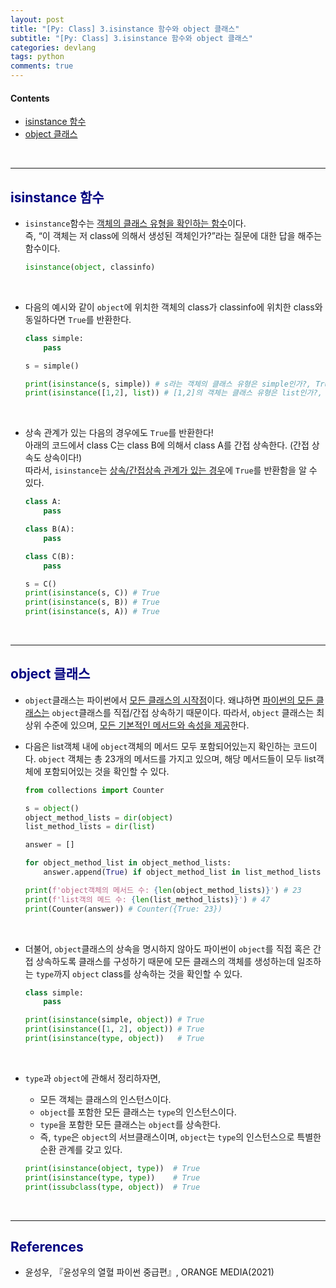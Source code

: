 ```yaml
---
layout: post
title: "[Py: Class] 3.isinstance 함수와 object 클래스"
subtitle: "[Py: Class] 3.isinstance 함수와 object 클래스"
categories: devlang
tags: python
comments: true
---
```

#### Contents
- [isinstance 함수](#isinstance-함수)
- [object 클래스](#object-클래스)

<br>

---
## <span style="color:navy">isinstance 함수<span>

- `isinstance`함수는 <u>객체의 클래스 유형을 확인하는 함수</u>이다. <br>즉, “이 객체는 저 class에 의해서 생성된 객체인가?”라는 질문에 대한 답을 해주는 함수이다.

  ```python
  isinstance(object, classinfo)
  ```

<br>

- 다음의 예시와 같이 `object`에 위치한 객체의 class가 classinfo에 위치한 class와 동일하다면  `True`를 반환한다.

  ```python
  class simple:
      pass
  
  s = simple()
  
  print(isinstance(s, simple)) # s라는 객체의 클래스 유형은 simple인가?, True
  print(isinstance([1,2], list)) # [1,2]의 객체는 클래스 유형은 list인가?, True
  ```

<br>

- 상속 관계가 있는 다음의 경우에도 `True`를 반환한다!<br>
  아래의 코드에서 class C는 class B에 의해서 class A를 간접 상속한다. (간접 상속도 상속이다!)<br>
  따라서, `isinstance`는 <u>상속/간접상속 관계가 있는 경우</u>에 `True`를 반환함을 알 수 있다.

  ```python
  class A:
      pass

  class B(A):
      pass

  class C(B):
      pass

  s = C()
  print(isinstance(s, C)) # True
  print(isinstance(s, B)) # True
  print(isinstance(s, A)) # True
  ```

<br>

---

## <span style="color:navy">object 클래스<span>

- `object`클래스는 파이썬에서 <u>모든 클래스의 시작점</u>이다. 왜냐하면 <u>파이썬의 모든 클래스는</u> `object`클래스를 직접/간접 상속</u>하기 때문이다. 따라서, `object` 클래스는 최상위 수준에 있으며, <u>모든 기본적인 메서드와 속성을 제공</u>한다.
- 다음은 list객체 내에 `object`객체의 메서드 모두 포함되어있는지 확인하는 코드이다. `object` 객체는 총 23개의 메서드를 가지고 있으며, 해당 메서드들이 모두 list객체에 포함되어있는 것을 확인할 수 있다.
  
  ```python
  from collections import Counter

  s = object()
  object_method_lists = dir(object)
  list_method_lists = dir(list)

  answer = []

  for object_method_list in object_method_lists:
      answer.append(True) if object_method_list in list_method_lists else answer.append(False)

  print(f'object객체의 메서드 수: {len(object_method_lists)}') # 23
  print(f'list객의 메드 수: {len(list_method_lists)}') # 47
  print(Counter(answer)) # Counter({True: 23})
  ```

<br>

- 더불어, `object`클래스의 상속을 명시하지 않아도 파이썬이 `object`를 직접 혹은 간접 상속하도록 클래스를 구성하기 때문에 모든 클래스의 객체를 생성하는데 일조하는 `type`까지 `object` class를 상속하는 것을 확인할 수 있다.

  ```python
  class simple:
      pass
  
  print(isinstance(simple, object)) # True
  print(isinstance([1, 2], object)) # True
  print(isinstance(type, object))   # True 
  ```

<br>

- `type`과 `object`에 관해서 정리하자면,
  - 모든 객체는 클래스의 인스턴스이다. 
  - `object`를 포함한 모든 클래스는 `type`의 인스턴스이다. 
  - `type`을 포함한 모든 클래스는 `object`를 상속한다.
  - 즉, `type`은 `object`의 서브클래스이며, `object`는 `type`의 인스턴스으로 특별한 순환 관계를 갖고 있다.

  ```python
  print(isinstance(object, type))  # True
  print(isinstance(type, type))    # True
  print(issubclass(type, object))  # True
  ```

<br>

---

## <span style="color:navy">References<span>
- 윤성우, 『윤성우의 열혈 파이썬 중급편』, ORANGE MEDIA(2021)
